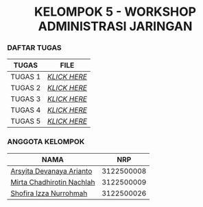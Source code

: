 <h1 align="center"> KELOMPOK 5 - WORKSHOP ADMINISTRASI JARINGAN </h1>

### DAFTAR TUGAS 
| TUGAS | FILE |
| ------| -----|
| TUGAS 1 |  _[KLICK HERE](https://github.com/mirtacn/SysAdmin-3122500009/tree/main/Tugas_1)_ |
| TUGAS 2 |  _[KLICK HERE](https://github.com/mirtacn/SysAdmin-3122500009/tree/main/Tugas_2)_ |
| TUGAS 3 |  _[KLICK HERE](https://github.com/mirtacn/Administrasi_Jaringan_Kelompok5/tree/main/Tugas_3)_ |
| TUGAS 4 |  _[KLICK HERE](https://github.com/mirtacn/Administrasi_Jaringan_Kelompok5/tree/main/Tugas_4)_ |
| TUGAS 5 |  _[KLICK HERE](https://github.com/mirtacn/Administrasi_Jaringan_Kelompok5/tree/main/Tugas_5)_ |

### ANGGOTA KELOMPOK
| NAMA                          | NRP       |
| ----------------------------- | --------- |
| [Arsyita Devanaya Arianto](http://github.com/Arsyitadevanaya)         | 3122500008 |
| [Mirta Chadhirotin Nachlah](http://github.com/mirtacn) | 3122500009 |
| [Shofira Izza Nurrohmah](http://github.com/shofiraya)  | 3122500026 |
